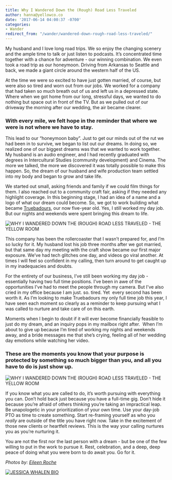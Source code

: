 ```yaml
---
title: Why I Wandered Down the (Rough) Road Less Traveled
author: hanna@yellowco.co
date: '2017-06-14 04:00:37 -0700'
categories:
- Wander
redirect_from: "/wander/wandered-down-rough-road-less-traveled/"
---
```


My husband and I love long road trips. We so enjoy the changing scenery and the ample time to talk or just listen to podcasts. It’s concentrated time together with a chance for adventure - our winning combination. We even took a road trip as our honeymoon. Driving from Arkansas to Seattle and back, we made a giant circle around the western half of the US.

At the time we were so excited to have just gotten married, of course, but were also so tired and worn out from our jobs. We worked for a company that had taken so much breath out of us and left us in a depressed state. Where when we got home from our long, stressful days, we wanted to do nothing but space out in front of the TV. But as we pulled out of our driveway the morning after our wedding, the air became clearer.

### **With every mile, we felt hope in the reminder that where we were is not where we have to stay.**

This lead to our “honeymoon baby”. Just to get our minds out of the rut we had been in to survive, we began to list out our dreams. In doing so, we realized one of our biggest dreams was that we wanted to work together. My husband is an audio engineer, and I had recently graduated with degrees in Intercultural Studies (community development) and Cinema. The more we talked, the more we discovered it was totally possible to make this happen. So, the dream of our husband and wife production team settled into my body and began to grow and take life.

We started out small, asking friends and family if we could film things for them. I also reached out to a community craft fair, asking if they needed any highlight coverage. In this beginning stage, I had an idea of a name and a logo of what our dream could become. So, we got to work building what became [Truebadours](http://www.truebadours.com/), our now five-year old. Yes, I still worked my day job. But our nights and weekends were spent bringing this dream to life.

![WHY I WANDERED DOWN THE (ROUGH) ROAD LESS TRAVELED - THE YELLOW ROOM](http://yellowco.co/wp-content/uploads/2017/06/040917_American-Weekend_Eileen-Roche_2000.jpg "WHY I WANDERED DOWN THE (ROUGH) ROAD LESS TRAVELED - THE YELLOW ROOM")

This company has been the rollercoaster that I wasn’t prepared for, and I’m so lucky for it. My husband lost his job three months after we got married, but that same day my meeting with the craft show became our first major exposure. We’ve had tech glitches one day, and videos go viral another. At times I will feel so confident in my calling, then turn around to get caught up in my inadequacies and doubts.

For the entirety of our business, I’ve still been working my day job - essentially having two full time positions. I’ve been in awe of the opportunities I've had to meet the people through my camera. But I've also cried in my office because I am just. so. tired. Yet  every second has been worth it. As I’m looking to make Truebadours my only full time job this year, I have seen each moment so clearly as a reminder to keep pursuing what I was called to nurture and take care of on this earth.

Moments when I begin to doubt if it will ever become financially feasible to just do my dream, and an inquiry pops in my mailbox right after.  When I’m about to give up because I’m tired of working my nights and weekends away, and a bride messages me that she’s crying, feeling all of her wedding day emotions while watching her video.

### **These are the moments you know that your purpose is protected by something so much bigger than you, and all you have to do is just show up.**

![WHY I WANDERED DOWN THE (ROUGH) ROAD LESS TRAVELED - THE YELLOW ROOM](http://yellowco.co/wp-content/uploads/2017/06/040917_American-Weekend_Eileen-Roche_1982.jpg "WHY I WANDERED DOWN THE (ROUGH) ROAD LESS TRAVELED - THE YELLOW ROOM")

If you know what you are called to do, it’s worth pursuing with everything you can. Don’t hold back just because you have a full-time gig. Don’t hide it because you’re afraid of others thinking you’re taking an impractical leap. Be unapologetic in your prioritization of your own time. Use your day-job PTO as time to create something. Start re-framing yourself as who you _really_ are outside of the title you have right now. Take in the excitement of those new clients or heartfelt reviews. This is the way your calling nurtures you as you’re nurturing it.

You are not the first nor the last person with a dream - but be one of the few willing to put in the work to pursue it. Rest, celebration, and a deep, deep peace of doing what you were born to do await you. Go for it.    

_Photos by: [Eileen Roche](http://eileen-roche.com/)_

[![JESSICA WHALEN BIO](http://yellowco.co/wp-content/uploads/2017/04/JESSICA-WHALEN-BIO.jpg)](http://www.truebadours.com/)
